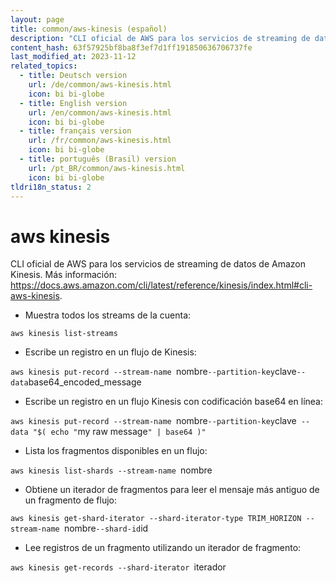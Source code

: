 ```yaml
---
layout: page
title: common/aws-kinesis (español)
description: "CLI oficial de AWS para los servicios de streaming de datos de Amazon Kinesis."
content_hash: 63f57925bf8ba8f3ef7d1ff191850636706737fe
last_modified_at: 2023-11-12
related_topics:
  - title: Deutsch version
    url: /de/common/aws-kinesis.html
    icon: bi bi-globe
  - title: English version
    url: /en/common/aws-kinesis.html
    icon: bi bi-globe
  - title: français version
    url: /fr/common/aws-kinesis.html
    icon: bi bi-globe
  - title: português (Brasil) version
    url: /pt_BR/common/aws-kinesis.html
    icon: bi bi-globe
tldri18n_status: 2
---
```

# aws kinesis

CLI oficial de AWS para los servicios de streaming de datos de Amazon Kinesis.
Más información: <https://docs.aws.amazon.com/cli/latest/reference/kinesis/index.html#cli-aws-kinesis>.

- Muestra todos los streams de la cuenta:

`aws kinesis list-streams`

- Escribe un registro en un flujo de Kinesis:

`aws kinesis put-record --stream-name `<span class="tldr-var badge badge-pill bg-dark-lm bg-white-dm text-white-lm text-dark-dm font-weight-bold">nombre</span>` --partition-key `<span class="tldr-var badge badge-pill bg-dark-lm bg-white-dm text-white-lm text-dark-dm font-weight-bold">clave</span>` --data `<span class="tldr-var badge badge-pill bg-dark-lm bg-white-dm text-white-lm text-dark-dm font-weight-bold">base64_encoded_message</span>

- Escribe un registro en un flujo Kinesis con codificación base64 en línea:

`aws kinesis put-record --stream-name `<span class="tldr-var badge badge-pill bg-dark-lm bg-white-dm text-white-lm text-dark-dm font-weight-bold">nombre</span>` --partition-key `<span class="tldr-var badge badge-pill bg-dark-lm bg-white-dm text-white-lm text-dark-dm font-weight-bold">clave</span>` --data "$( echo "`<span class="tldr-var badge badge-pill bg-dark-lm bg-white-dm text-white-lm text-dark-dm font-weight-bold">my raw message</span>`" | base64 )"`

- Lista los fragmentos disponibles en un flujo:

`aws kinesis list-shards --stream-name `<span class="tldr-var badge badge-pill bg-dark-lm bg-white-dm text-white-lm text-dark-dm font-weight-bold">nombre</span>

- Obtiene un iterador de fragmentos para leer el mensaje más antiguo de un fragmento de flujo:

`aws kinesis get-shard-iterator --shard-iterator-type TRIM_HORIZON --stream-name `<span class="tldr-var badge badge-pill bg-dark-lm bg-white-dm text-white-lm text-dark-dm font-weight-bold">nombre</span>` --shard-id `<span class="tldr-var badge badge-pill bg-dark-lm bg-white-dm text-white-lm text-dark-dm font-weight-bold">id</span>

- Lee registros de un fragmento utilizando un iterador de fragmento:

`aws kinesis get-records --shard-iterator `<span class="tldr-var badge badge-pill bg-dark-lm bg-white-dm text-white-lm text-dark-dm font-weight-bold">iterador</span>
